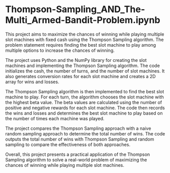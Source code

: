 # Thompson-Sampling_AND_The-Multi_Armed-Bandit-Problem.ipynb

This project aims to maximize the chances of winning while playing multiple slot machines with fixed cash using the Thompson Sampling algorithm. The problem statement requires finding the best slot machine to play among multiple options to increase the chances of winning.

The project uses Python and the NumPy library for creating the slot machines and implementing the Thompson Sampling algorithm. The code initializes the cash, the number of turns, and the number of slot machines. It also generates conversion rates for each slot machine and creates a 2D array for wins and losses.

The Thompson Sampling algorithm is then implemented to find the best slot machine to play. For each turn, the algorithm chooses the slot machine with the highest beta value. The beta values are calculated using the number of positive and negative rewards for each slot machine. The code then records the wins and losses and determines the best slot machine to play based on the number of times each machine was played.

The project compares the Thompson Sampling approach with a naive random sampling approach to determine the total number of wins. The code outputs the total number of wins with Thompson Sampling and random sampling to compare the effectiveness of both approaches.

Overall, this project presents a practical application of the Thompson Sampling algorithm to solve a real-world problem of maximizing the chances of winning while playing multiple slot machines.
